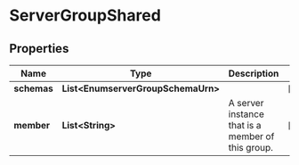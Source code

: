 

# ServerGroupShared


## Properties

| Name | Type | Description | Notes |
|------------ | ------------- | ------------- | -------------|
|**schemas** | **List&lt;EnumserverGroupSchemaUrn&gt;** |  |  [optional] |
|**member** | **List&lt;String&gt;** | A server instance that is a member of this group. |  [optional] |



